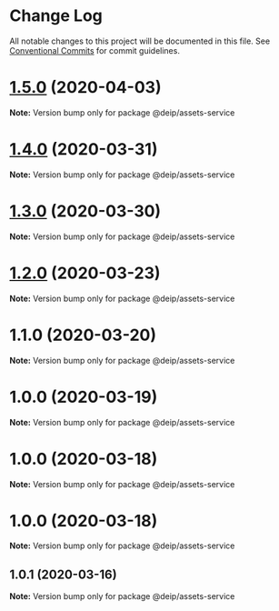 # Change Log

All notable changes to this project will be documented in this file.
See [Conventional Commits](https://conventionalcommits.org) for commit guidelines.

# [1.5.0](https://gitlab.com/DEIP/deip-client-modules/compare/v1.4.0...v1.5.0) (2020-04-03)

**Note:** Version bump only for package @deip/assets-service





# [1.4.0](https://gitlab.com/DEIP/deip-client-modules/compare/v1.3.0...v1.4.0) (2020-03-31)

**Note:** Version bump only for package @deip/assets-service





# [1.3.0](https://gitlab.com/DEIP/deip-client-modules/compare/v1.2.0...v1.3.0) (2020-03-30)

**Note:** Version bump only for package @deip/assets-service





# [1.2.0](https://gitlab.com/DEIP/deip-client-modules/compare/v1.1.0...v1.2.0) (2020-03-23)

**Note:** Version bump only for package @deip/assets-service





# 1.1.0 (2020-03-20)

**Note:** Version bump only for package @deip/assets-service





# 1.0.0 (2020-03-19)

**Note:** Version bump only for package @deip/assets-service





# 1.0.0 (2020-03-18)

**Note:** Version bump only for package @deip/assets-service





# 1.0.0 (2020-03-18)

**Note:** Version bump only for package @deip/assets-service





## 1.0.1 (2020-03-16)

**Note:** Version bump only for package @deip/assets-service
